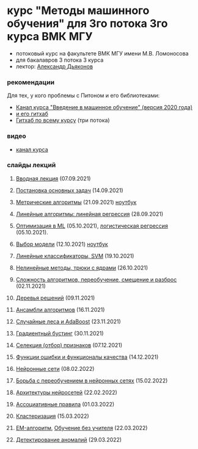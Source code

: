 # курс "Методы машинного обучения" для 3го потока 3го курса ВМК МГУ

* потоковый курс на факультете ВМК МГУ имени М.В. Ломоносова 
* для бакалавров 3 потока 3 курса
* лектор: [Александр Дьяконов](https://dyakonov.org/ag/)

### рекомендации

Для тех, у кого проблемы с Питоном и его библиотеками:

* [Канал курса "Введение в машинное обучение" (версия 2020 года)](https://www.youtube.com/playlist?list=PLaRUeIuewv8DYqSdw7uVgLpXSKUFl6Ee6)
* [и его гитхаб](https://github.com/Dyakonov/IML/)
* [Гитхаб по всему курсу](https://github.com/MSU-ML-COURSE/ML-COURSE-21-22) (три потока)

### видео

* [канал курса](https://www.youtube.com/playlist?list=PLaRUeIuewv8BFD3UwCDBetM89c2uRPpcj)

### слайды лекций

1. [Вводная лекция](./2021autumn/ML012_terms_202102a.pdf) (07.09.2021)
2. [Постановка основных задач](./2021autumn/ML013_introclassreg_202102a.pdf) (14.09.2021)
3. [Метрические алгоритмы](./2021autumn/ML030_metric_202110a_____.pdf) (21.09.2021) [ноутбук](./2021autumn/MMO_lec3_kNN.ipynb)
4. [Линейные алгоритмы: линейная регрессия](./2021autumn/ML051_linear_202115a______linreg.pdf) (28.09.2021)
5. [Оптимизация в ML](./2021autumn/ML022_optimization_202105a______________.pdf) (05.10.2021), [логистическая регрессия](./2021autumn/ML051_linear_202116a______logreg.pdf ) (05.10.2021).
6. [Выбор модели](./2021autumn/ML040_control_202110a_______.pdf) (12.10.2021) [ноутбук](./2021autumn/MMO_lec6_MS.ipynb)
7. [Линейные классификаторы, SVM](./2021autumn/ML052_SVM_202112a______.pdf) (19.10.2021)
8. [Нелинейные методы, трюки с ядрами](./2021autumn/ML061_nonlinear_202113a_________.pdf) (26.10.2021)
9. [Сложность алгоритмов, переобучение, смещение и разброс](./2021autumn/ML081_complexity_202106a.pdf) (02.11.2021)
10. [Деревья решений](./2021autumn/ML062_tree_202113a.pdf) (09.11.2021)
11. [Ансамбли алгоритмов](./2021autumn/PZAD051_ensemble_202102a____part1.pdf) (16.11.2021)
12. [Случайные леса и AdaBoost](./2021autumn/PZAD052_rf_202101a_____+adaboost.pdf) (23.11.2021)
13. [Градиентный бустинг](./2021autumn/PZAD053_gradboosting_202106n___.pdf) (30.11.2021)
14. [Селекция (отбор) признаков](./2021autumn/PZAD043_featureselection_202109___.pdf) (07.12.2021)
15. [Функции ошибки и функционалы качества](./2021autumn/PZAD031_err_regression_202012n____.pdf) (14.12.2021)

16. [Нейронные сети](./2022spring/DL_1NN_03_nn_202201a.pdf) (08.02.2022)
17. [Борьба с переобучением в нейронных сетях](./2022spring/DL_1NN_04learning_202201a___.pdf) (15.02.2022)
18. [Архитектуры нейросетей](./2022spring/DL_03archiall.pdf) (22.02.2022)
19. [Ассоциативные правила](./2022spring/ML095_apriory_202204a.pdf) (01.03.2022)
20. [Кластеризация](./2022spring/ML091_cluster_202112n____.pdf) (15.03.2022)
21. [EM-алгоритм](./2022spring/ML092_EM_202201a.pdf), [Обучение без учителя](./2022spring/ML093_USL_202201a___.pdf) (22.03.2022)
22. [Детектирование аномалий](./2022spring/ML094_anomaly_202201a.pdf) (29.03.2022)
 
